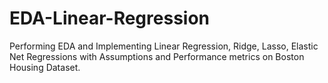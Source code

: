 # EDA-Linear-Regression


Performing EDA and Implementing Linear Regression, Ridge, Lasso, Elastic Net Regressions with Assumptions and Performance metrics on Boston Housing Dataset.
